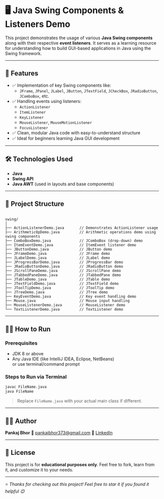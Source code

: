 
# 🖥️ Java Swing Components & Listeners Demo

This project demonstrates the usage of various **Java Swing components** along with their respective **event listeners**. It serves as a learning resource for understanding how to build GUI-based applications in Java using the Swing framework.

---

## 🚀 Features

- ✅ Implementation of key Swing components like:
  - `JFrame`, `JPanel`, `JLabel`, `JButton`, `JTextField`, `JCheckBox`, `JRadioButton`, `JComboBox`, etc.
- ✅ Handling events using listeners:
  - `ActionListener`
  - `ItemListener`
  - `KeyListener`
  - `MouseListener`, `MouseMotionListener`
  - `FocusListener`
- ✅ Clean, modular Java code with easy-to-understand structure
- ✅ Ideal for beginners learning Java GUI development

---

## 🛠️ Technologies Used

- **Java**
- **Swing API**
- **Java AWT** (used in layouts and base components)

---

## 📂 Project Structure

```

swing/
│
├── ActionListenerDemo.java       // Demonstrates ActionListener usage
├── ArithmeticOpDemo.java         // Arithmetic operations demo using swing components
├── ComboBoxDemo.java             // JComboBox (drop-down) demo
├── ItemEventDemo.java            // ItemEvent listener demo
├── JButtonDemo.java              // JButton demo
├── JFrameDemo.java               // JFrame demo
├── JLabelDemo.java               // JLabel demo
├── JProgressBarDemo.java         // JProgressBar demo
├── JRadioButtonDemo.java         // JRadioButton demo
├── JScrollPaneDemo.java          // JScrollPane demo
├── JTabbedPaneDemo.java          // JTabbedPane demo
├── JTableDemo.java               // JTable demo
├── JTextFieldDemo.java           // JTextField demo
├── JToolTipDemo.java             // JToolTip demo
├── JTreeDemo.java                // JTree demo
├── KeyEventDemo.java             // Key event handling demo
├── Mouse.java                    // Mouse input handling
├── MouseListenerDemo.java        // MouseListener demo
└── TextListenerDemo.java         // TextListener demo

````

---

## 🧑‍💻 How to Run

### Prerequisites
- JDK 8 or above
- Any Java IDE (like IntelliJ IDEA, Eclipse, NetBeans)  
  or use terminal/command prompt

### Steps to Run via Terminal
```bash
javac FileName.java
java FileName
````

> Replace `FileName.java` with your actual main class if different.

---

## 🙋‍♂️ Author

**Pankaj Bhor**
📧 [pankajbhor373@gmail.com](mailto:pankajbhor373@gmail.com)
🔗 [LinkedIn](https://www.linkedin.com/in/pankaj-bhor-ba469036b/)

---

## 📃 License

This project is for **educational purposes only**.
Feel free to fork, learn from it, and customize it to your needs.

---

⭐ *Thanks for checking out this project! Feel free to star it if you found it helpful 😊*

```

